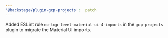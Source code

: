 ```yaml
---
'@backstage/plugin-gcp-projects':  patch
---
```


Added ESLint rule `no-top-level-material-ui-4-imports` in the `gcp-projects` plugin to migrate the Material UI imports.
